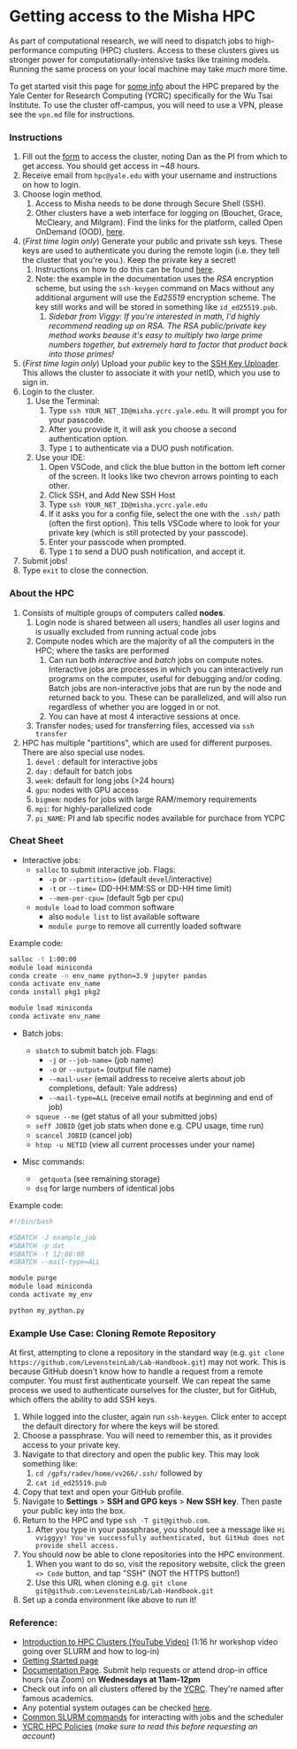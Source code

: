 # Getting access to the Misha HPC

As part of computational research, we will need to dispatch jobs to high-performance computing (HPC) clusters. Access to these clusters gives us stronger power for computationally-intensive tasks like training models. Running the same process on your local machine may take *much* more time.

To get started visit this page for [some info](https://docs.ycrc.yale.edu/clusters/misha/#access-the-cluster) about the HPC prepared by the Yale Center for Research Computing (YCRC) specifically for the Wu Tsai Institute. To use the cluster off-campus, you will need to use a VPN, please see the `vpn.md` file for instructions.

### Instructions
1. Fill out the [form](https://docs.google.com/forms/d/e/1FAIpQLSfLghL1gSHRkIQj73zPzvLCJ0sojm9aUHZLQGBD_auD054gqA/viewform?usp=send_form) to access the cluster, noting Dan as the PI from which to get access. You should get access in ~48 hours. 
2. Receive email from `hpc@yale.edu` with your username and instructions on how to login.
3. Choose login method. 
    1. Access to Misha needs to be done through Secure Shell (SSH).
    2. Other clusters have a web interface for logging on (Bouchet, Grace, McCleary, and Milgram). Find the links for the platform, called Open OnDemand (OOD), [here](https://docs.ycrc.yale.edu/clusters-at-yale/access/ood/).
4. (*First time login only*) Generate your public and private ssh keys. These keys are used to authenticate you during the remote login (i.e. they tell the cluster that you're you.). Keep the private key a secret!
    1. Instructions on how to do this can be found [here](https://docs.ycrc.yale.edu/clusters-at-yale/access/ssh/).
    2. Note: the example in the documentation uses the *RSA* encryption scheme, but using the `ssh-keygen` command on Macs without any additional argument will use the *Ed25519* encryption scheme. The key still works and will be stored in something like `id_ed25519.pub`.
        1. *Sidebar from Viggy: If you're interested in math, I'd highly recommend reading up on RSA. The RSA public/private key method works beause it's easy to multiply two large prime numbers together, but extremely hard to factor that product back into those primes!*
5. (*First time login only*) Upload your *public* key to the [SSH Key Uploader](https://sshkeys.ycrc.yale.edu/cgi-bin/sshkeys.py). This allows the cluster to associate it with your netID, which you use to sign in.
6. Login to the cluster.
    1. Use the Terminal:
        1. Type `ssh YOUR_NET_ID@misha.ycrc.yale.edu`. It will prompt you for your passcode. 
        2. After you provide it, it will ask you choose a second authentication option. 
        3. Type `1` to authenticate via a DUO push notification.
    2. Use your IDE:
        1. Open VSCode, and click the blue button in the bottom left corner of the screen. It looks like two chevron arrows pointing to each other.
        2. Click SSH, and Add New SSH Host
        3. Type `ssh YOUR_NET_ID@misha.ycrc.yale.edu`
        4. If it asks you for a config file, select the one with the `.ssh/` path (often the first option). This tells VSCode where to look for your private key (which is still protected by your passcode).
        5. Enter your passcode when prompted.
        6. Type `1` to send a DUO push notification, and accept it.
7. Submit jobs!
8. Type `exit` to close the connection.


### About the HPC
1. Consists of multiple groups of computers called **nodes**.
    1. Login node is shared between all users; handles all user logins and is usually excluded from running actual code jobs
    2. Compute nodes which are the majority of all the computers in the HPC; where the tasks are performed
        1. Can run both *interactive* and *batch* jobs on compute notes. Interactive jobs are processes in which you can interactively run programs on the computer, useful for debugging and/or coding. Batch jobs are non-interactive jobs that are run by the node and returned back to you. These can be parallelized, and will also run regardless of whether you are logged in or not.
        2. You can have at most 4 interactive sessions at once.
    3. Transfer nodes; used for transferring files, accessed via `ssh transfer`
2. HPC has multiple "partitions", which are used for different purposes. There are also special use nodes.
    1. `devel` : default for interactive jobs
    2. `day` : default for batch jobs
    3. `week`: default for long jobs (>24 hours)
    4. `gpu`: nodes with GPU access
    4. `bigmem`: nodes for jobs with large RAM/memory requirements
    5. `mpi`: for highly-parallelized code
    6. `pi_NAME`: PI and lab specific nodes available for purchace from YCPC

### Cheat Sheet

* Interactive jobs:
    * `salloc` to submit interactive job. Flags:
        * `-p` or `--partition=` (default `devel`/interactive)
        * `-t` or `--time=` (DD-HH:MM:SS or DD-HH time limit)
        * `--mem-per-cpu=` (default 5gb per cpu)
    * `module load` to load common software
        * also `module list` to list available software
        * `module purge` to remove all currently loaded software

Example code:

```sh
salloc -t 1:00:00
module load miniconda
conda create -n env_name python=3.9 jupyter pandas
conda activate env_name
conda install pkg1 pkg2

module load miniconda 
conda activate env_name
```

* Batch jobs:
    * `sbatch` to submit batch job. Flags:
        * `-j` or `--job-name=` (job name)
        * `-o` or `--output=` (output file name)
        * `--mail-user` (email address to receive alerts about job completions, default: Yale address)
        * `--mail-type=ALL` (receive email notifs at beginning and end of job)
    * `squeue --me` (get status of all your submitted jobs)
    * `seff JOBID` (get job stats when done e.g. CPU usage, time run)
    * `scancel JOBID` (cancel job)
    * `htop -u NETID` (view all current processes under your name)

* Misc commands:
    * ` getquota` (see remaining storage)
    * `dsq` for large numbers of identical jobs

Example code:

```bash 
#!/bin/bash

#SBATCH -J example_job
#SBATCH -p dat
#SBATCH -t 12:00:00
#SBATCH --mail-type=ALL

module purge
module load miniconda
conda activate my_env

python my_python.py
```

### Example Use Case: Cloning Remote Repository
At first, attempting to clone a repository in the standard way (e.g. `git clone https://github.com/LevensteinLab/Lab-Handbook.git`) may not work. This is because GitHub doesn't know how to handle a request from a remote computer. You must first authenticate yourself. We can repeat the same process we used to authenticate ourselves for the cluster, but for GitHub, which offers the ability to add SSH keys.
1. While logged into the cluster, again run `ssh-keygen`. Click enter to accept the default directory for where the keys will be stored.
2. Choose a passphrase. You will need to remember this, as it provides access to your private key.
3. Navigate to that directory and open the public key. This may look something like:
    1. `cd /gpfs/radev/home/vv266/.ssh/` followed by 
    2. `cat id_ed25519.pub`
4. Copy that text and open your GitHub profile.
5. Navigate to **Settings** > **SSH and GPG keys** >  **New SSH key**. Then paste your public key into the box.
6. Return to the HPC and type `ssh -T git@github.com`. 
    1. After you type in your passphrase, you should see a message like `Hi vviggyy! You've successfully authenticated, but GitHub does not provide shell access.`
7. You should now be able to clone repositories into the HPC environment.
    1. When you want to do so, visit the repository website, click the green `<> Code` button, and tap "SSH" (NOT the HTTPS button!)
    2. Use this URL when cloning e.g. `git clone git@github.com:LevensteinLab/Lab-Handbook.git`
8. Set up a conda environment like above to run it!


### Reference:
* [Introduction to HPC Clusters (YouTube Video)](https://www.youtube.com/watch?v=SaiXaC0jRjE&t=2s) (1:16 hr workshop video going over SLURM and how to log-in)
* [Getting Started page](https://docs.ycrc.yale.edu/clusters-at-yale/)
* [Documentation Page](https://docs.ycrc.yale.edu). Submit help requests or attend drop-in office hours (via Zoom) on **Wednesdays at 11am-12pm**
* Check out info on all clusters offered by the [YCRC](https://docs.ycrc.yale.edu/clusters/). They're named after famous academics.
* Any potential system outages can be checked [here](https://research.computing.yale.edu/system-status).
* [Common SLURM commands](https://docs.ycrc.yale.edu/clusters-at-yale/job-scheduling/) for interacting with jobs and the scheduler
* [YCRC HPC Policies](https://research.computing.yale.edu/computing-resources/hpc-policies) (*make sure to read this before requesting an account*)
